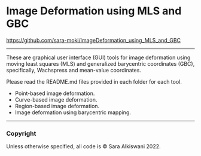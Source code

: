 # Image Deformation using MLS and GBC
https://github.com/sara-moki/ImageDeformation_using_MLS_and_GBC

---

These are graphical user interface (GUI) tools for image deformation using moving least squares (MLS) and generalized barycentric coordinates (GBC), specifically, Wachspress and mean-value coordinates.

Please read the README.md files provided in each folder for each tool.
- Point-based image deformation.
- Curve-based image deformation.
- Region-based image deformation.
- Image deformation using barycentric mapping. 
---
### Copyright

Unless otherwise specified, all code is &copy; Sara Alkiswani 2022. 
